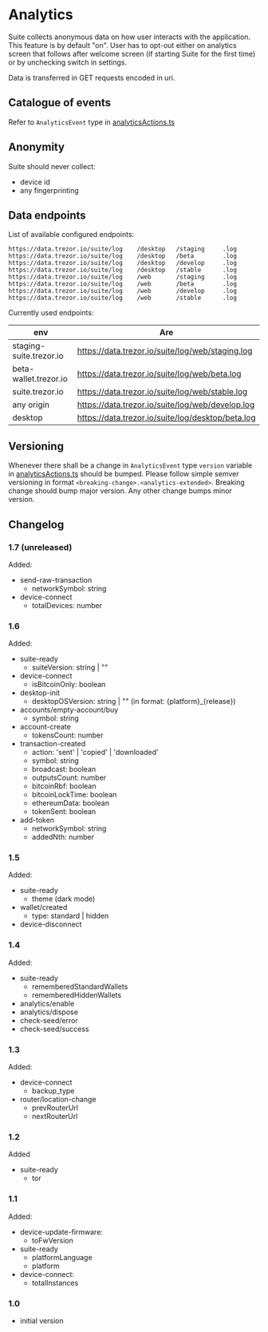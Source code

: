 # Analytics

Suite collects anonymous data on how user interacts with the application. This feature is by default "on". User has to opt-out either on analytics screen that follows 
after welcome screen (if starting Suite for the first time) or by unchecking switch in settings.

Data is transferred in GET requests encoded in uri.

## Catalogue of events

Refer to `AnalyticsEvent` type in [analyticsActions.ts](https://github.com/trezor/trezor-suite/blob/develop/packages/suite/src/actions/suite/analyticsActions.ts)

## Anonymity

Suite should never collect:

- device id
- any fingerprinting

## Data endpoints

List of available configured endpoints:

    https://data.trezor.io/suite/log    /desktop   /staging     .log
    https://data.trezor.io/suite/log    /desktop   /beta        .log
    https://data.trezor.io/suite/log    /desktop   /develop     .log
    https://data.trezor.io/suite/log    /desktop   /stable      .log
    https://data.trezor.io/suite/log    /web       /staging     .log
    https://data.trezor.io/suite/log    /web       /beta        .log
    https://data.trezor.io/suite/log    /web       /develop     .log
    https://data.trezor.io/suite/log    /web       /stable      .log

Currently used endpoints:

| env                          | Are                                                 |
| ---------------------------- |--------------------------------------------------   |
| staging-suite.trezor.io      | https://data.trezor.io/suite/log/web/staging.log    |
| beta-wallet.trezor.io        | https://data.trezor.io/suite/log/web/beta.log       |
| suite.trezor.io              | https://data.trezor.io/suite/log/web/stable.log     |
| any origin                   | https://data.trezor.io/suite/log/web/develop.log    |
| desktop                      | https://data.trezor.io/suite/log/desktop/beta.log   |

## Versioning

Whenever there shall be a change in `AnalyticsEvent` type `version` variable in [analyticsActions.ts](https://github.com/trezor/trezor-suite/blob/develop/packages/suite/src/actions/suite/analyticsActions.ts) 
should be bumped. Please follow simple semver versioning in format `<breaking-change>.<analytics-extended>`.
Breaking change should bump major version. Any other change bumps minor version.

## Changelog

### 1.7 (unreleased)
Added: 
- send-raw-transaction
  - networkSymbol: string 
- device-connect
  - totalDevices: number
  
### 1.6
Added: 
- suite-ready
  - suiteVersion: string | "" 
- device-connect
  - isBitcoinOnly: boolean
- desktop-init
  - desktopOSVersion: string | "" (in format: {platform}_{release})
- accounts/empty-account/buy
  - symbol: string 
- account-create
  - tokensCount: number
- transaction-created
  - action: 'sent' | 'copied' | 'downloaded'
  - symbol: string
  - broadcast: boolean
  - outputsCount: number
  - bitcoinRbf: boolean
  - bitcoinLockTime: boolean
  - ethereumData: boolean
  - tokenSent: boolean
- add-token
  - networkSymbol: string
  - addedNth: number
  
### 1.5
Added:
- suite-ready
  - theme (dark mode)
- wallet/created
  - type: standard | hidden
- device-disconnect

### 1.4
Added:
- suite-ready
  - rememberedStandardWallets
  - rememberedHiddenWallets
- analytics/enable
- analytics/dispose
- check-seed/error
- check-seed/success

### 1.3
Added:
- device-connect
  - backup_type
- router/location-change
  - prevRouterUrl
  - nextRouterUrl

### 1.2
Added
- suite-ready
  - tor

### 1.1
Added:
- device-update-firmware:
  - toFwVersion
- suite-ready
  - platformLanguage
  - platform
- device-connect:
  - totalInstances

### 1.0
- initial version 
